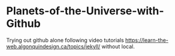 # Planets-of-the-Universe-with-Github
Trying out github alone following video tutorials https://learn-the-web.algonquindesign.ca/topics/jekyll/ without local.
